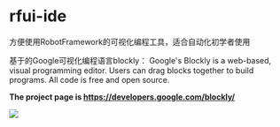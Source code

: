 # rfui-ide
方便使用RobotFramework的可视化编程工具，适合自动化初学者使用

基于的Google可视化编程语言blockly：
Google's Blockly is a web-based, visual programming editor.  Users can drag
blocks together to build programs.  All code is free and open source.

**The project page is https://developers.google.com/blockly/**

![](https://developers.google.com/blockly/sample.png)